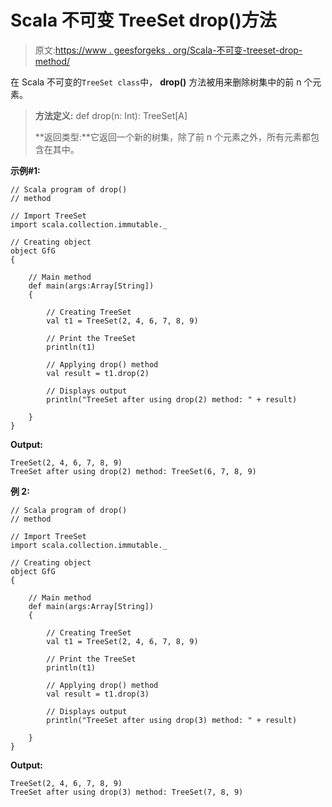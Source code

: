 # Scala 不可变 TreeSet drop()方法

> 原文:[https://www . geesforgeks . org/Scala-不可变-treeset-drop-method/](https://www.geeksforgeeks.org/scala-immutable-treeset-drop-method/)

在 Scala 不可变的`TreeSet class`中， **drop()** 方法被用来删除树集中的前 n 个元素。

> **方法定义:** def drop(n: Int): TreeSet[A]
> 
> **返回类型:**它返回一个新的树集，除了前 n 个元素之外，所有元素都包含在其中。

**示例#1:**

```
// Scala program of drop() 
// method 

// Import TreeSet
import scala.collection.immutable._

// Creating object 
object GfG 
{ 

    // Main method 
    def main(args:Array[String]) 
    { 

        // Creating TreeSet
        val t1 = TreeSet(2, 4, 6, 7, 8, 9) 

        // Print the TreeSet
        println(t1) 

        // Applying drop() method  
        val result = t1.drop(2)

        // Displays output 
        println("TreeSet after using drop(2) method: " + result)

    } 
} 
```

**Output:**

```
TreeSet(2, 4, 6, 7, 8, 9)
TreeSet after using drop(2) method: TreeSet(6, 7, 8, 9)

```

**例 2:**

```
// Scala program of drop() 
// method 

// Import TreeSet
import scala.collection.immutable._

// Creating object 
object GfG 
{ 

    // Main method 
    def main(args:Array[String]) 
    { 

        // Creating TreeSet
        val t1 = TreeSet(2, 4, 6, 7, 8, 9) 

        // Print the TreeSet
        println(t1) 

        // Applying drop() method  
        val result = t1.drop(3)

        // Displays output 
        println("TreeSet after using drop(3) method: " + result)

    } 
} 
```

**Output:**

```
TreeSet(2, 4, 6, 7, 8, 9)
TreeSet after using drop(3) method: TreeSet(7, 8, 9)

```